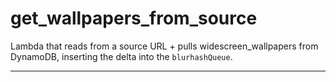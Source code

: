 
# get_wallpapers_from_source


Lambda that reads from a source URL + pulls widescreen_wallpapers from DynamoDB, inserting the delta into the `blurhashQueue`.
<br />
<hr />
<br />
